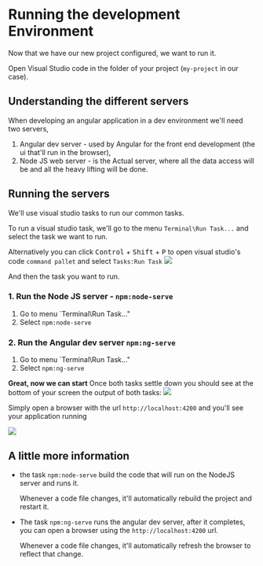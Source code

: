 # Running the development Environment
Now that we have our new project configured, we want to run it.

Open Visual Studio code in the folder of your project (`my-project` in our case).


## Understanding the different servers
When developing an angular application in a dev environment we'll need two servers,
1. Angular dev server - used by Angular for the front end development (the ui that'll run in the browser),
2. Node JS web server - is the Actual server, where all the data access will be and all the heavy lifting will be done.

## Running the servers
We'll use visual studio tasks to run our common tasks. 

To run a visual studio task, we'll go to the menu `Terminal\Run Task...` and select the task we want to run.

Alternatively you can click <kbd>Control</kbd> + <kbd>Shift</kbd> + <kbd>P</kbd> to open visual studio's code `command pallet`
and select `Tasks:Run Task`
![](/2019-09-23_14h40_29.png)

And then the task you want to run.

### 1. Run the Node JS server - `npm:node-serve`
1. Go to menu `Terminal\Run Task..."
2. Select `npm:node-serve`

### 2. Run the Angular dev server `npm:ng-serve`
1. Go to menu `Terminal\Run Task..."
2. Select `npm:ng-serve`

**Great, now we can start**
Once both tasks settle down you should see at the bottom of your screen the output of both tasks:
![](/2019-10-06_12h04_03.png)

Simply open a browser with the url `http://localhost:4200` and you'll see your application running

![](/the-first-application-stage.png)


## A little more information
* the task `npm:node-serve` build the code that will run on the NodeJS server and runs it. 

  Whenever a code file changes, it'll automatically rebuild the project and restart it.

* The task `npm:ng-serve` runs the angular dev server, after it completes, you can open a browser using the `http://localhost:4200` url.

  Whenever a code file changes, it'll automatically refresh the browser to reflect that change.